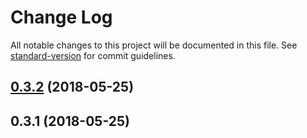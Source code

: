 # Change Log

All notable changes to this project will be documented in this file. See [standard-version](https://github.com/conventional-changelog/standard-version) for commit guidelines.

<a name="0.3.2"></a>
## [0.3.2](https://github.com/NicolaiSchmid/tr064/compare/v0.3.1...v0.3.2) (2018-05-25)



<a name="0.3.1"></a>
## 0.3.1 (2018-05-25)
